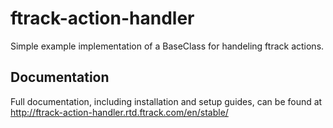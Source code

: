 # ftrack-action-handler

Simple example implementation of a BaseClass for handeling ftrack
actions.

## Documentation

Full documentation, including installation and setup guides, can be
found at <http://ftrack-action-handler.rtd.ftrack.com/en/stable/>
